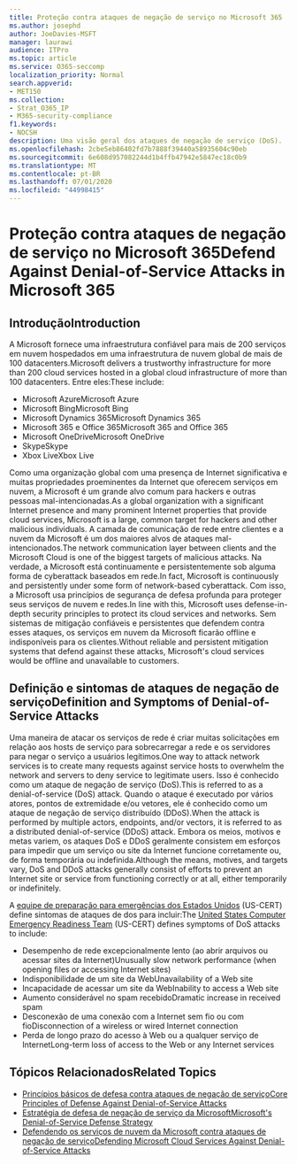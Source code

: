 ```yaml
---
title: Proteção contra ataques de negação de serviço no Microsoft 365
ms.author: josephd
author: JoeDavies-MSFT
manager: laurawi
audience: ITPro
ms.topic: article
ms.service: O365-seccomp
localization_priority: Normal
search.appverid:
- MET150
ms.collection:
- Strat_O365_IP
- M365-security-compliance
f1.keywords:
- NOCSH
description: Uma visão geral dos ataques de negação de serviço (DoS).
ms.openlocfilehash: 2cbe5eb86402fd7b7888f39440a58935604c90eb
ms.sourcegitcommit: 6e608d957082244d1b4ffb47942e5847ec18c0b9
ms.translationtype: MT
ms.contentlocale: pt-BR
ms.lasthandoff: 07/01/2020
ms.locfileid: "44998415"
---
```

# <a name="defend-against-denial-of-service-attacks-in-microsoft-365"></a><span data-ttu-id="b85f1-103">Proteção contra ataques de negação de serviço no Microsoft 365</span><span class="sxs-lookup"><span data-stu-id="b85f1-103">Defend Against Denial-of-Service Attacks in Microsoft 365</span></span>

## <a name="introduction"></a><span data-ttu-id="b85f1-104">Introdução</span><span class="sxs-lookup"><span data-stu-id="b85f1-104">Introduction</span></span>

<span data-ttu-id="b85f1-105">A Microsoft fornece uma infraestrutura confiável para mais de 200 serviços em nuvem hospedados em uma infraestrutura de nuvem global de mais de 100 datacenters.</span><span class="sxs-lookup"><span data-stu-id="b85f1-105">Microsoft delivers a trustworthy infrastructure for more than 200 cloud services hosted in a global cloud infrastructure of more than 100 datacenters.</span></span> <span data-ttu-id="b85f1-106">Entre eles:</span><span class="sxs-lookup"><span data-stu-id="b85f1-106">These include:</span></span>

- <span data-ttu-id="b85f1-107">Microsoft Azure</span><span class="sxs-lookup"><span data-stu-id="b85f1-107">Microsoft Azure</span></span>
- <span data-ttu-id="b85f1-108">Microsoft Bing</span><span class="sxs-lookup"><span data-stu-id="b85f1-108">Microsoft Bing</span></span>
- <span data-ttu-id="b85f1-109">Microsoft Dynamics 365</span><span class="sxs-lookup"><span data-stu-id="b85f1-109">Microsoft Dynamics 365</span></span>
- <span data-ttu-id="b85f1-110">Microsoft 365 e Office 365</span><span class="sxs-lookup"><span data-stu-id="b85f1-110">Microsoft 365 and Office 365</span></span>
- <span data-ttu-id="b85f1-111">Microsoft OneDrive</span><span class="sxs-lookup"><span data-stu-id="b85f1-111">Microsoft OneDrive</span></span>
- <span data-ttu-id="b85f1-112">Skype</span><span class="sxs-lookup"><span data-stu-id="b85f1-112">Skype</span></span>
- <span data-ttu-id="b85f1-113">Xbox Live</span><span class="sxs-lookup"><span data-stu-id="b85f1-113">Xbox Live</span></span>

<span data-ttu-id="b85f1-114">Como uma organização global com uma presença de Internet significativa e muitas propriedades proeminentes da Internet que oferecem serviços em nuvem, a Microsoft é um grande alvo comum para hackers e outras pessoas mal-intencionadas.</span><span class="sxs-lookup"><span data-stu-id="b85f1-114">As a global organization with a significant Internet presence and many prominent Internet properties that provide cloud services, Microsoft is a large, common target for hackers and other malicious individuals.</span></span> <span data-ttu-id="b85f1-115">A camada de comunicação de rede entre clientes e a nuvem da Microsoft é um dos maiores alvos de ataques mal-intencionados.</span><span class="sxs-lookup"><span data-stu-id="b85f1-115">The network communication layer between clients and the Microsoft Cloud is one of the biggest targets of malicious attacks.</span></span> <span data-ttu-id="b85f1-116">Na verdade, a Microsoft está continuamente e persistentemente sob alguma forma de cyberattack baseados em rede.</span><span class="sxs-lookup"><span data-stu-id="b85f1-116">In fact, Microsoft is continuously and persistently under some form of network-based cyberattack.</span></span> <span data-ttu-id="b85f1-117">Com isso, a Microsoft usa princípios de segurança de defesa profunda para proteger seus serviços de nuvem e redes.</span><span class="sxs-lookup"><span data-stu-id="b85f1-117">In line with this, Microsoft uses defense-in-depth security principles to protect its cloud services and networks.</span></span> <span data-ttu-id="b85f1-118">Sem sistemas de mitigação confiáveis e persistentes que defendem contra esses ataques, os serviços em nuvem da Microsoft ficarão offline e indisponíveis para os clientes.</span><span class="sxs-lookup"><span data-stu-id="b85f1-118">Without reliable and persistent mitigation systems that defend against these attacks, Microsoft's cloud services would be offline and unavailable to customers.</span></span>

## <a name="definition-and-symptoms-of-denial-of-service-attacks"></a><span data-ttu-id="b85f1-119">Definição e sintomas de ataques de negação de serviço</span><span class="sxs-lookup"><span data-stu-id="b85f1-119">Definition and Symptoms of Denial-of-Service Attacks</span></span>

<span data-ttu-id="b85f1-120">Uma maneira de atacar os serviços de rede é criar muitas solicitações em relação aos hosts de serviço para sobrecarregar a rede e os servidores para negar o serviço a usuários legítimos.</span><span class="sxs-lookup"><span data-stu-id="b85f1-120">One way to attack network services is to create many requests against service hosts to overwhelm the network and servers to deny service to legitimate users.</span></span> <span data-ttu-id="b85f1-121">Isso é conhecido como um ataque de negação de serviço (DoS).</span><span class="sxs-lookup"><span data-stu-id="b85f1-121">This is referred to as a denial-of-service (DoS) attack.</span></span> <span data-ttu-id="b85f1-122">Quando o ataque é executado por vários atores, pontos de extremidade e/ou vetores, ele é conhecido como um ataque de negação de serviço distribuído (DDoS).</span><span class="sxs-lookup"><span data-stu-id="b85f1-122">When the attack is performed by multiple actors, endpoints, and/or vectors, it is referred to as a distributed denial-of-service (DDoS) attack.</span></span> <span data-ttu-id="b85f1-123">Embora os meios, motivos e metas variem, os ataques DoS e DDoS geralmente consistem em esforços para impedir que um serviço ou site da Internet funcione corretamente ou, de forma temporária ou indefinida.</span><span class="sxs-lookup"><span data-stu-id="b85f1-123">Although the means, motives, and targets vary, DoS and DDoS attacks generally consist of efforts to prevent an Internet site or service from functioning correctly or at all, either temporarily or indefinitely.</span></span>

<span data-ttu-id="b85f1-124">A [equipe de preparação para emergências dos Estados Unidos](https://www.us-cert.gov/) (US-CERT) define sintomas de ataques de dos para incluir:</span><span class="sxs-lookup"><span data-stu-id="b85f1-124">The [United States Computer Emergency Readiness Team](https://www.us-cert.gov/) (US-CERT) defines symptoms of DoS attacks to include:</span></span>

- <span data-ttu-id="b85f1-125">Desempenho de rede excepcionalmente lento (ao abrir arquivos ou acessar sites da Internet)</span><span class="sxs-lookup"><span data-stu-id="b85f1-125">Unusually slow network performance (when opening files or accessing Internet sites)</span></span>
- <span data-ttu-id="b85f1-126">Indisponibilidade de um site da Web</span><span class="sxs-lookup"><span data-stu-id="b85f1-126">Unavailability of a Web site</span></span>
- <span data-ttu-id="b85f1-127">Incapacidade de acessar um site da Web</span><span class="sxs-lookup"><span data-stu-id="b85f1-127">Inability to access a Web site</span></span>
- <span data-ttu-id="b85f1-128">Aumento considerável no spam recebido</span><span class="sxs-lookup"><span data-stu-id="b85f1-128">Dramatic increase in received spam</span></span>
- <span data-ttu-id="b85f1-129">Desconexão de uma conexão com a Internet sem fio ou com fio</span><span class="sxs-lookup"><span data-stu-id="b85f1-129">Disconnection of a wireless or wired Internet connection</span></span>
- <span data-ttu-id="b85f1-130">Perda de longo prazo do acesso à Web ou a qualquer serviço de Internet</span><span class="sxs-lookup"><span data-stu-id="b85f1-130">Long-term loss of access to the Web or any Internet services</span></span>

## <a name="related-topics"></a><span data-ttu-id="b85f1-131">Tópicos Relacionados</span><span class="sxs-lookup"><span data-stu-id="b85f1-131">Related Topics</span></span>

- [<span data-ttu-id="b85f1-132">Princípios básicos de defesa contra ataques de negação de serviço</span><span class="sxs-lookup"><span data-stu-id="b85f1-132">Core Principles of Defense Against Denial-of-Service Attacks</span></span>](office-365-core-principles-of-defense-against-dos-attacks.md)
- [<span data-ttu-id="b85f1-133">Estratégia de defesa de negação de serviço da Microsoft</span><span class="sxs-lookup"><span data-stu-id="b85f1-133">Microsoft's Denial-of-Service Defense Strategy</span></span>](office-365-microsoft-dos-defense-strategy.md)
- [<span data-ttu-id="b85f1-134">Defendendo os serviços de nuvem da Microsoft contra ataques de negação de serviço</span><span class="sxs-lookup"><span data-stu-id="b85f1-134">Defending Microsoft Cloud Services Against Denial-of-Service Attacks</span></span>](office-365-defending-cloud-services-against-dos-attacks.md)

